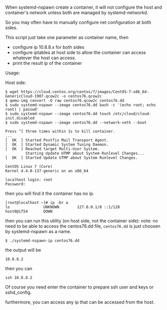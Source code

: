 When systemd-nspawn create a container, it will not configure the host and container's network unless both are managed by systemd-networkd.

So you may often have to manually configure net configuration at both sides.

This script just take one parameter as container name, then 
- configure ip 10.8.8.x for both sides
- configure iptables at host side to allow the container can access whatever the host can access.
- print the result ip of the container

Usage:

Host side:
```
$ wget https://cloud.centos.org/centos/7/images/CentOS-7-x86_64-GenericCloud-1907.qcow2c -o centos76.qcow2c
$ qemu-img convert -O raw centos76.qcow2c centos76.dd
$ sudo systemd-nspawn --image centos76.dd bash -c '(echo root; echo root) | passwd'
$ sudo systemd-nspawn --image centos76.dd touch /etc/cloud/cloud-init.disabled
$ sudo systemd-nspawn --image centos76.dd --network-veth --boot
```

```
Press ^] three times within 1s to kill container.
...
[  OK  ] Started Postfix Mail Transport Agent.
[  OK  ] Started Dynamic System Tuning Daemon.
[  OK  ] Reached target Multi-User System.
         Starting Update UTMP about System Runlevel Changes...
[  OK  ] Started Update UTMP about System Runlevel Changes.

CentOS Linux 7 (Core)
Kernel 4.4.0-137-generic on an x86_64

localhost login: root
Password:
```

then you will find it the container has no ip.
```
[root@localhost ~]# ip -br a
lo               UNKNOWN        127.0.0.1/8 ::1/128
host0@if54       DOWN
```

then you can run this utility (on host side, not the container side):
note: no need to be able to access the centos76.dd file, `centos76.dd` is just choosen by systemd-nspawn as a name.
```
$ ./systemd-nspawn-ip centos76.dd
```
the output will be
```
10.8.8.2
```

then you can 
```
ssh 10.8.8.2
```
Of course you need enter the container to prepare ssh user and keys or sshd_config.

furthermore, you can access any ip that can be accessed from the host.
